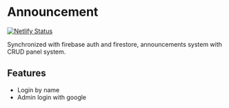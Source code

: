 # Announcement

[![Netlify Status](https://api.netlify.com/api/v1/badges/a03f18fd-b75a-4182-8206-9d2a7cca3a18/deploy-status)](https://app.netlify.com/sites/lucid-johnson-b23f0a/deploys)

Synchronized with firebase auth and firestore, announcements system with CRUD panel system.

## Features

- Login by name
- Admin login with google
